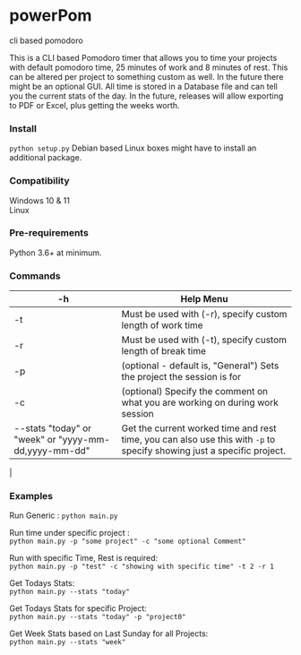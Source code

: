 # powerPom
cli based pomodoro

This is a CLI based Pomodoro timer that allows you to time your projects with default pomodoro time, 25 minutes of work and 8 minutes of rest. This can be altered per project to something custom as well. In the future there might be an optional GUI. All time is stored in a Database file and can tell you the current stats of the day. In the future, releases will allow exporting to PDF or Excel, plus getting the weeks worth.


### Install
`python setup.py`
Debian based Linux boxes might have to install an additional package.

### Compatibility
Windows 10 & 11<br />
Linux

### Pre-requirements
Python 3.6+ at minimum.

### Commands
| -h | Help Menu                                                                     |
|----|-------------------------------------------------------------------------------|
| -t | Must be used with (-r), specify custom length of work time                    |
| -r | Must be used with (-t), specify custom length of break time                   |
| -p | (optional - default is, "General") Sets the project the session is for        |
| -c | (optional) Specify the comment on what you are working on during work session |
| --stats "today" or "week" or "yyyy-mm-dd,yyyy-mm-dd"| Get the current worked time and rest time, you can also use this with `-p` to specify showing just a specific project.
| 

### Examples
Run Generic : `python main.py`

Run time under specific project : <br />
`python main.py -p "some project" -c "some optional Comment"`

Run with specific Time, Rest is required: <br />
`python main.py -p "test" -c "showing with specific time" -t 2 -r 1`

Get Todays Stats: <br />
`python main.py --stats "today"`

Get Todays Stats for specific Project: <br />
`python main.py --stats "today" -p "project0"`

Get Week Stats based on Last Sunday for all Projects: <br />
`python main.py --stats "week"`
